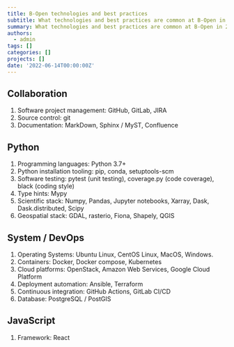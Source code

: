 ```yaml
---
title: B-Open technologies and best practices
subtitle: What technologies and best practices are common at B-Open in 2022
summary: What technologies and best practices are common at B-Open in 2022
authors:
  - admin
tags: []
categories: []
projects: []
date: '2022-06-14T00:00:00Z'
---
```


## Collaboration

1. Software project management: GitHub, GitLab, JIRA
1. Source control: git
1. Documentation: MarkDown, Sphinx / MyST, Confluence

## Python

1. Programming languages: Python 3.7+
1. Python installation tooling: pip, conda, setuptools-scm
1. Software testing: pytest (unit testing), coverage.py (code coverage), black (coding style)
1. Type hints: Mypy
1. Scientific stack: Numpy, Pandas, Jupyter notebooks, Xarray, Dask, Dask.distributed, Scipy
1. Geospatial stack: GDAL, rasterio, Fiona, Shapely, QGIS

## System / DevOps

1. Operating Systems: Ubuntu Linux, CentOS Linux, MacOS, Windows.
1. Containers: Docker, Docker compose, Kubernetes
1. Cloud platforms: OpenStack, Amazon Web Services, Google Cloud Platform
1. Deployment automation: Ansible, Terraform 
1. Continuous integration: GitHub Actions, GitLab CI/CD
1. Database: PostgreSQL / PostGIS

## JavaScript

1. Framework: React
